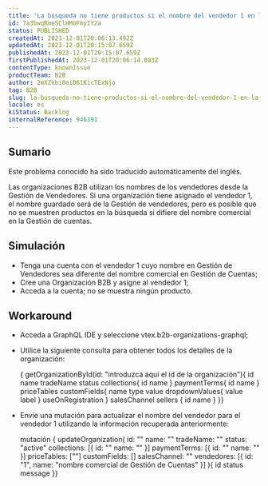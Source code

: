 ```yaml
---
title: 'La búsqueda no tiene productos si el nombre del vendedor 1 en la Gestión de vendedores difiere del nombre comercial en la Gestión de cuentas al utilizar B2B Suite.'
id: 7a3bwqRmeSClHMoFmyIY2a
status: PUBLISHED
createdAt: 2023-12-01T20:06:13.492Z
updatedAt: 2023-12-01T20:15:07.659Z
publishedAt: 2023-12-01T20:15:07.659Z
firstPublishedAt: 2023-12-01T20:06:14.083Z
contentType: knownIssue
productTeam: B2B
author: 2mXZkbi0oi061KicTExNjo
tag: B2B
slug: la-busqueda-no-tiene-productos-si-el-nombre-del-vendedor-1-en-la-gestion-de-vendedores-difiere-del-nombre-comercial-en-la-gestion-de-cuentas-al-utilizar-b2b-suite
locale: es
kiStatus: Backlog
internalReference: 946391
---
```


## Sumario

<div class="alert alert-info">
  <p>Este problema conocido ha sido traducido automáticamente del inglés.</p>
</div>


Las organizaciones B2B utilizan los nombres de los vendedores desde la Gestión de Vendedores. Si una organización tiene asignado el vendedor 1, el nombre guardado será de la Gestión de vendedores, pero es posible que no se muestren productos en la búsqueda si difiere del nombre comercial en la Gestión de cuentas.


##

## Simulación



- Tenga una cuenta con el vendedor 1 cuyo nombre en Gestión de Vendedores sea diferente del nombre comercial en Gestión de Cuentas;
- Cree una Organización B2B y asigne al vendedor 1;
- Acceda a la cuenta; no se muestra ningún producto.



## Workaround



- Acceda a GraphQL IDE y seleccione vtex.b2b-organizations-graphql;
- Utilice la siguiente consulta para obtener todos los detalles de la organización:

    { getOrganizationById(id: "introduzca aquí el id de la organización"){ id name tradeName status collections{ id name } paymentTerms{ id name } priceTables customFields{ name type value dropdownValues{ value label } useOnRegistration } salesChannel sellers { id name } }}

- Envíe una mutación para actualizar el nombre del vendedor para el vendedor 1 utilizando la información recuperada anteriormente:

    mutación { updateOrganization( id: "" name: "" tradeName: "" status: "active" collections: [{ id: "" name: "" }] paymentTerms: [{ id: "" name: "" }] priceTables: [""] customFields: [] salesChannel: "" vendedores: [{ id: "1", name: "nombre comercial de Gestión de Cuentas" }] ){ id status message }}






